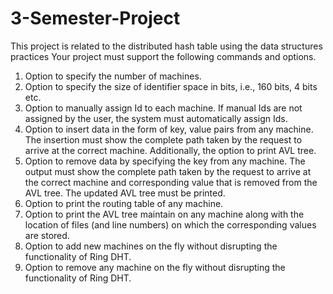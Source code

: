 # 3-Semester-Project
This project is related to the distributed hash table using the data structures practices 
Your project must support the following commands and options.
1. Option to specify the number of machines.
2. Option to specify the size of identifier space in bits, i.e., 160 bits, 4 bits etc.
3. Option to manually assign Id to each machine. If manual Ids are not assigned by the user, the
system must automatically assign Ids.
4. Option to insert data in the form of key, value pairs from any machine. The insertion must show the
complete path taken by the request to arrive at the correct machine. Additionally, the option to print
AVL tree.
5. Option to remove data by specifying the key from any machine. The output must show the
complete path taken by the request to arrive at the correct machine and corresponding value that is
removed from the AVL tree. The updated AVL tree must be printed.
6. Option to print the routing table of any machine.
7. Option to print the AVL tree maintain on any machine along with the location of files (and line
numbers) on which the corresponding values are stored.
8. Option to add new machines on the fly without disrupting the functionality of Ring DHT.
9. Option to remove any machine on the fly without disrupting the functionality of Ring DHT.
